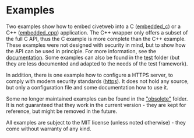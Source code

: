 
Examples
=====

Two examples show how to embed civetweb into a C ([embedded_c](https://github.com/civetweb/civetweb/tree/master/examples/embedded_c)) or a C++ ([embedded_cpp](https://github.com/civetweb/civetweb/tree/master/examples/embedded_cpp)) application.
The C++ wrapper only offers a subset of the full C API, thus the C example is more complete than the C++ example. These examples were not designed with security in mind, but to show how the API can be used in principle. For more information, see the [documentation](https://github.com/civetweb/civetweb/tree/master/docs). Some examples can also be found in the [test](https://github.com/civetweb/civetweb/tree/master/test) folder (but they are less documented and adapted to the needs of the test framework).

In addition, there is one example how to configure a HTTPS server, to comply with modern security standards ([https](https://github.com/civetweb/civetweb/tree/master/examples/https)). It does not hold any source, but only a configuration file and some documentation how to use it.

Some no longer maintained examples can be found in the ["obsolete"](https://github.com/civetweb/civetweb/tree/master/examples/_obsolete) folder. It is not guaranteed that they work in the current version - they are kept for reference, but might be removed in the future.

All examples are subject to the MIT license (unless noted otherwise) - they come without warranty of any kind.

